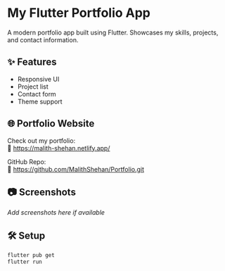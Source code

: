 # My Flutter Portfolio App

A modern portfolio app built using Flutter. Showcases my skills, projects, and contact information.

## ✨ Features

- Responsive UI
- Project list
- Contact form
- Theme support

## 🌐 Portfolio Website

Check out my portfolio:  
🔗 https://malith-shehan.netlify.app/

GitHub Repo:  
📁 https://github.com/MalithShehan/Portfolio.git

## 📷 Screenshots

_Add screenshots here if available_

## 🛠️ Setup

```bash
flutter pub get
flutter run

